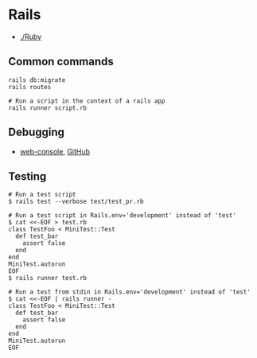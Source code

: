 # Rails

* [./Ruby](./ruby.md)

## Common commands

```
rails db:migrate
rails routes

# Run a script in the context of a rails app
rails runner script.rb
```

## Debugging

* [web-console](https://guides.rubyonrails.org/debugging_rails_applications.html#debugging-with-the-web-console-gem), [GitHub](https://github.com/rails/web-console)

## Testing

```
# Run a test script
$ rails test --verbose test/test_pr.rb

# Run a test script in Rails.env='development' instead of 'test'
$ cat <<-EOF > test.rb
class TestFoo < MiniTest::Test
  def test_bar
    assert false
  end
end
MiniTest.autorun
EOF
$ rails runner test.rb

# Run a test from stdin in Rails.env='development' instead of 'test'
$ cat <<-EOF | rails runner -
class TestFoo < MiniTest::Test
  def test_bar
    assert false
  end
end
MiniTest.autorun
EOF
```
